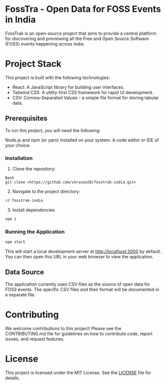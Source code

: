 # FossTra - Open Data for FOSS Events in India

FossTrak is an open-source project that aims to provide a central platform for discovering and previewing all the Free and Open Source Software (FOSS) events happening across India.

# Project Stack

This project is built with the following technologies:

- React: A JavaScript library for building user interfaces.
- Tailwind CSS: A utility-first CSS framework for rapid UI development.
- CSV: Comma-Separated Values - a simple file format for storing tabular data.

## Prerequisites

To run this project, you will need the following:

Node.js and npm (or yarn) installed on your system.
A code editor or IDE of your choice.

### Installation

1. Clone the repository:

```
Bash
git clone <https://github.com/shravan20/fosstrak-india.git>
```

2. Navigate to the project directory:

```Bash
cd fosstrak-india
```

3. Install dependencies

```Bash
npm i
```

### Running the Application

```Bash
npm start
```

This will start a local development server at [http://localhost:3000](http://localhost:3000) by default. You can then open this URL in your web browser to view the application.

## Data Source

The application currently uses CSV files as the source of open data for FOSS events. The specific CSV files and their format will be documented in a separate file.

# Contributing

We welcome contributions to this project! Please see the CONTRIBUTING.md file for guidelines on how to contribute code, report issues, and request features.

# License

This project is licensed under the MIT License. See the [LICENSE](./MIT.license) file for details.
